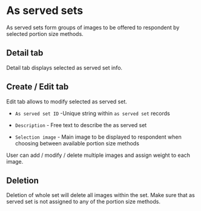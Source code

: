 # As served sets

As served sets form groups of images to be offered to respondent by selected portion size methods.

## Detail tab

Detail tab displays selected as served set info.

## Create / Edit tab

Edit tab allows to modify selected as served set.

- `As served set ID` -Unique string within `as served set` records

- `Description` - Free text to describe the as served set

- `Selection image` - Main image to be displayed to respondent when choosing between available portion size methods

User can add / modify / delete multiple images and assign weight to each image.

## Deletion

Deletion of whole set will delete all images within the set. Make sure that as served set is not assigned to any of the portion size methods.
